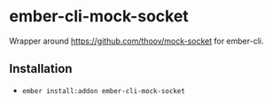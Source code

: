 # ember-cli-mock-socket

Wrapper around https://github.com/thoov/mock-socket for ember-cli.

## Installation

* ```ember install:addon ember-cli-mock-socket```
